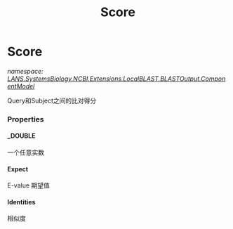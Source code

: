 ﻿---
title: Score
---

# Score
_namespace: [LANS.SystemsBiology.NCBI.Extensions.LocalBLAST.BLASTOutput.ComponentModel](N-LANS.SystemsBiology.NCBI.Extensions.LocalBLAST.BLASTOutput.ComponentModel.html)_

Query和Subject之间的比对得分




### Properties

#### _DOUBLE
一个任意实数
#### Expect
E-value 期望值
#### Identities
相似度
